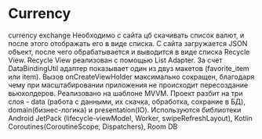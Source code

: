 # Currency
currency exchange
Необходимо с сайта цб скачивать список валют, и после этого отображать его в виде списка.
С сайта загружается JSON объект, после чего обрабатывается и выводится в виде списка Recycle View.
Recycle View реализован с помощью List Adapter. За счет DataBindingUtil адаптер показывает один из двуз макетов (favorite_item или item). Вызов onCreateViewHolder максимально сокращен, благодаря чему при масштабировании приложения не происходит пересоздание вьюхолдеров.
Реализовано на шаблоне MVVM. Проект разбит на три слоя -  data (работа с данными, их скачка, обработка, сохрание в БД), domain(бизнес-логика) и presentation(IO).
Используются библиотеки Android JetPack (lifecycle-viewModel, Worker, swipeRefreshLayout), Kotlin Coroutines(CoroutineScope, Dispatchers), Room DB